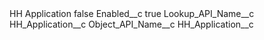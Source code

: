<?xml version="1.0" encoding="UTF-8"?>
<CustomMetadata xmlns="http://soap.sforce.com/2006/04/metadata" xmlns:xsi="http://www.w3.org/2001/XMLSchema-instance" xmlns:xsd="http://www.w3.org/2001/XMLSchema">
    <label>HH Application</label>
    <protected>false</protected>
    <values>
        <field>Enabled__c</field>
        <value xsi:type="xsd:boolean">true</value>
    </values>
    <values>
        <field>Lookup_API_Name__c</field>
        <value xsi:type="xsd:string">HH_Application__c</value>
    </values>
    <values>
        <field>Object_API_Name__c</field>
        <value xsi:type="xsd:string">HH_Application__c</value>
    </values>
</CustomMetadata>

